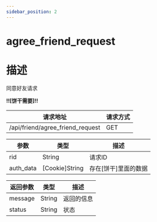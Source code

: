 ```yaml
---
sidebar_position: 2
---
```

# agree_friend_request
# 描述
同意好友请求

**!!\[饼干需要\]!!**

| 请求地址 | 请求方式 |
| --- | --- |
| /api/friend/agree_friend_request | GET |


|参数|类型|描述|
|---|---|---|
|rid|String|请求ID|
|auth_data|\[Cookie\]String|存在\[饼干\]里面的数据|

|返回参数|类型|描述|
|---|---|---|
|message|String|返回的信息|
|status|String|状态|

